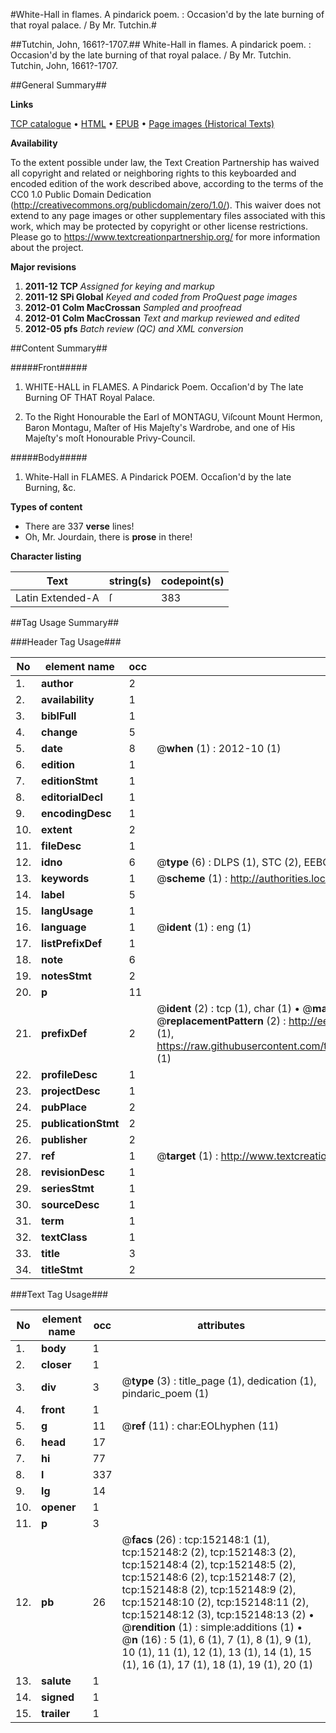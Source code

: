 #White-Hall in flames. A pindarick poem. : Occasion'd by the late burning of that royal palace. / By Mr. Tutchin.#

##Tutchin, John, 1661?-1707.##
White-Hall in flames. A pindarick poem. : Occasion'd by the late burning of that royal palace. / By Mr. Tutchin.
Tutchin, John, 1661?-1707.

##General Summary##

**Links**

[TCP catalogue](http://www.ota.ox.ac.uk/tcp/)  • 
[HTML](http://tei.it.ox.ac.uk/tcp/Texts-HTML/free/A95/A95391.html)  • 
[EPUB](http://tei.it.ox.ac.uk/tcp/Texts-EPUB/free/A95/A95391.epub) • 
[Page images (Historical Texts)](https://historicaltexts.jisc.ac.uk/eebo-43077725e)

**Availability**

To the extent possible under law, the Text Creation Partnership has waived all copyright and related or neighboring rights to this keyboarded and encoded edition of the work described above, according to the terms of the CC0 1.0 Public Domain Dedication (http://creativecommons.org/publicdomain/zero/1.0/). This waiver does not extend to any page images or other supplementary files associated with this work, which may be protected by copyright or other license restrictions. Please go to https://www.textcreationpartnership.org/ for more information about the project.

**Major revisions**

1. __2011-12__ __TCP__ *Assigned for keying and markup*
1. __2011-12__ __SPi Global__ *Keyed and coded from ProQuest page images*
1. __2012-01__ __Colm MacCrossan__ *Sampled and proofread*
1. __2012-01__ __Colm MacCrossan__ *Text and markup reviewed and edited*
1. __2012-05__ __pfs__ *Batch review (QC) and XML conversion*

##Content Summary##

#####Front#####

1. WHITE-HALL in FLAMES. A Pindarick Poem. Occaſion'd by The late Burning OF THAT Royal Palace.

1. To the Right Honourable the Earl of MONTAGU, Viſcount Mount Hermon, Baron Montagu, Maſter of His Majeſty's Wardrobe, and one of His Majeſty's moſt Honourable Privy-Council.

#####Body#####

1. White-Hall in FLAMES. A Pindarick POEM. Occaſion'd by the late Burning, &c.

**Types of content**

  * There are 337 **verse** lines!
  * Oh, Mr. Jourdain, there is **prose** in there!

**Character listing**


|Text|string(s)|codepoint(s)|
|---|---|---|
|Latin Extended-A|ſ|383|

##Tag Usage Summary##

###Header Tag Usage###

|No|element name|occ|attributes|
|---|---|---|---|
|1.|__author__|2||
|2.|__availability__|1||
|3.|__biblFull__|1||
|4.|__change__|5||
|5.|__date__|8| @__when__ (1) : 2012-10 (1)|
|6.|__edition__|1||
|7.|__editionStmt__|1||
|8.|__editorialDecl__|1||
|9.|__encodingDesc__|1||
|10.|__extent__|2||
|11.|__fileDesc__|1||
|12.|__idno__|6| @__type__ (6) : DLPS (1), STC (2), EEBO-CITATION (1), OCLC (1), VID (1)|
|13.|__keywords__|1| @__scheme__ (1) : http://authorities.loc.gov/ (1)|
|14.|__label__|5||
|15.|__langUsage__|1||
|16.|__language__|1| @__ident__ (1) : eng (1)|
|17.|__listPrefixDef__|1||
|18.|__note__|6||
|19.|__notesStmt__|2||
|20.|__p__|11||
|21.|__prefixDef__|2| @__ident__ (2) : tcp (1), char (1)  •  @__matchPattern__ (2) : ([0-9\-]+):([0-9IVX]+) (1), (.+) (1)  •  @__replacementPattern__ (2) : http://eebo.chadwyck.com/downloadtiff?vid=$1&page=$2 (1), https://raw.githubusercontent.com/textcreationpartnership/Texts/master/tcpchars.xml#$1 (1)|
|22.|__profileDesc__|1||
|23.|__projectDesc__|1||
|24.|__pubPlace__|2||
|25.|__publicationStmt__|2||
|26.|__publisher__|2||
|27.|__ref__|1| @__target__ (1) : http://www.textcreationpartnership.org/docs/. (1)|
|28.|__revisionDesc__|1||
|29.|__seriesStmt__|1||
|30.|__sourceDesc__|1||
|31.|__term__|1||
|32.|__textClass__|1||
|33.|__title__|3||
|34.|__titleStmt__|2||


###Text Tag Usage###

|No|element name|occ|attributes|
|---|---|---|---|
|1.|__body__|1||
|2.|__closer__|1||
|3.|__div__|3| @__type__ (3) : title_page (1), dedication (1), pindaric_poem (1)|
|4.|__front__|1||
|5.|__g__|11| @__ref__ (11) : char:EOLhyphen (11)|
|6.|__head__|17||
|7.|__hi__|77||
|8.|__l__|337||
|9.|__lg__|14||
|10.|__opener__|1||
|11.|__p__|3||
|12.|__pb__|26| @__facs__ (26) : tcp:152148:1 (1), tcp:152148:2 (2), tcp:152148:3 (2), tcp:152148:4 (2), tcp:152148:5 (2), tcp:152148:6 (2), tcp:152148:7 (2), tcp:152148:8 (2), tcp:152148:9 (2), tcp:152148:10 (2), tcp:152148:11 (2), tcp:152148:12 (3), tcp:152148:13 (2)  •  @__rendition__ (1) : simple:additions (1)  •  @__n__ (16) : 5 (1), 6 (1), 7 (1), 8 (1), 9 (1), 10 (1), 11 (1), 12 (1), 13 (1), 14 (1), 15 (1), 16 (1), 17 (1), 18 (1), 19 (1), 20 (1)|
|13.|__salute__|1||
|14.|__signed__|1||
|15.|__trailer__|1||
